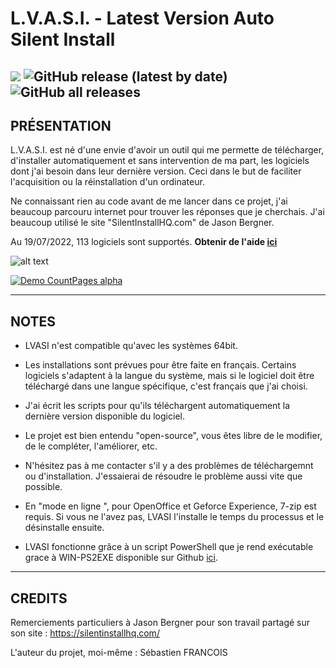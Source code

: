 # L.V.A.S.I. - Latest Version Auto Silent Install

![](https://img.shields.io/badge/Platforme-Windows--64-lightgrey) ![GitHub release (latest by date)](https://img.shields.io/github/v/release/SebastienFRA/LVASI?label=Version) ![GitHub all releases](https://img.shields.io/github/downloads/SebastienFRA/LVASI/total?color=g&label=T%C3%A9l%C3%A9chargements)
------------------------------------------------------------		  
PRÉSENTATION 
------------------------------------------------------------

L.V.A.S.I. est né d'une envie d'avoir un outil qui me permette de télécharger,
d'installer automatiquement et sans intervention de ma part, les logiciels dont
j'ai besoin dans leur dernière version. Ceci dans le but de faciliter l'acquisition
ou la réinstallation d'un ordinateur.

Ne connaissant rien au code avant de me lancer dans ce projet, j'ai
beaucoup parcouru internet pour trouver les réponses que je cherchais.
J'ai beaucoup utilisé le site "SilentInstallHQ.com" de Jason Bergner.

Au 19/07/2022, 113 logiciels sont supportés. **Obtenir de l'aide [ici](https://github.com/SebastienFRA/LVASI/blob/main/LVASI%20-%202.1%2B%20-%20AIDE.md)** 

![alt text](https://github.com/SebastienFRA/LVASI/blob/main/img/LVASI%202.1%2B.png)

[![Demo CountPages alpha](https://github.com/SebastienFRA/LVASI/blob/main/img/Exemple%20LVASI%201.5.gif)](https://youtu.be/ux5MgNagxnU)

-------------------------
NOTES 
-------------------------

- LVASI n'est compatible qu'avec les systèmes 64bit.

- Les installations sont prévues pour être faite en français. Certains logiciels s'adaptent à la langue
du système, mais si le logiciel doit être téléchargé dans une langue spécifique, c'est
français que j'ai choisi.

- J'ai écrit les scripts pour qu'ils téléchargent automatiquement la dernière version disponible du logiciel.

- Le projet est bien entendu "open-source", vous êtes libre de le modifier, de le compléter,
l'améliorer, etc.

- N'hésitez pas à me contacter s'il y a des problèmes de téléchargemnt ou d'installation. J'essaierai de résoudre le problème
aussi vite que possible.

- En "mode en ligne ", pour OpenOffice et Geforce Experience, 7-zip est requis. Si vous ne l'avez pas, LVASI l'installe le temps du processus et le désinstalle ensuite.

- LVASI fonctionne grâce à un script PowerShell que je rend exécutable grace à WIN-PS2EXE disponible sur Github [ici](https://github.com/MScholtes/Win-PS2EXE).

--------------------------------
CREDITS                      
--------------------------------

Remerciements particuliers à Jason Bergner pour son travail partagé sur son site :
https://silentinstallhq.com/

L'auteur du projet, moi-même : Sébastien FRANCOIS
